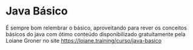 # Java Básico

É sempre bom relembrar o básico, aproveitando para rever os conceitos básicos do java com ótimo conteúdo disponibilizado gratuítamente pela Loiane Groner no site https://loiane.training/curso/java-basico

